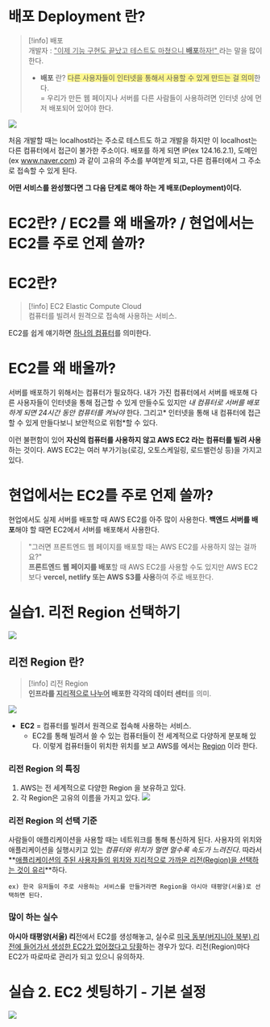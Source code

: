# 배포 Deployment 란?
>[!info] 배포<br>
>개발자 : <u>"이제 기능 구현도 끝났고 테스트도 마쳤으니 **배포**하자!" </u> 라는 말을 많이 한다. <br>
>- **배포** 란? <span style="background:#fff88f">다른 사용자들이 인터넷을 통해서 사용할 수 있게 만드는 걸 의미</span>한다.<br>
>  = 우리가 만든 웹 페이지나 서버를 다른 사람들이 사용하려면 인터넷 상에 먼저 배포되어 있어야 한다.

![](https://i.imgur.com/Ytnb9IF.png)

처음 개발할 때는 localhost라는 주소로 테스트도 하고 개발을 하지만 이 localhost는 다른 컴퓨터에서 접근이 불가한 주소이다. 배포를 하게 되면  IP(ex 124.16.2.1), 도메인(ex www.naver.com) 과 같이 고유의 주소를 부여받게 되고, 다른 컴퓨터에서 그 주소로 접속할 수 있게 된다.

**어떤 서비스를 완성했다면 그 다음 단계로 해야 하는 게 배포(Deployment)이다.**

#  EC2란? /  EC2를 왜 배울까? / 현업에서는  EC2를 주로 언제 쓸까?
#  EC2란?
>[!info] EC2 Elastic Compute Cloud <br>
>컴퓨터를 빌려서 원격으로 접속해 사용하는 서비스.


 EC2를 쉽게 얘기하면 <u>하나의 컴퓨터</u>를 의미한다.

# EC2를 왜 배울까?
서버를 배포하기 위해서는 컴퓨터가 필요하다. 내가 가진 컴퓨터에서 서버를 배포해 다른 사용자들이 인터넷을 통해 접근할 수 있게 만들수도 있지만 *내 컴퓨터로 서버를 배포하게 되면 24시간 동안 컴퓨터를 켜놔야* 한다. 그리고* 인터넷을 통해 내 컴퓨터에 접근할 수 있게 만들다보니 보안적으로 위험*할 수 있다.

이런 불편함이 있어 **자신의 컴퓨터를 사용하지 않고  AWS EC2 라는 컴퓨터를 빌려 사용**하는 것이다.  AWS EC2는 여러 부가기능(로깅, 오토스케일링, 로드밸런싱 등)을 가지고 있다.

#  현업에서는 EC2를 주로 언제 쓸까?
현업에서도 실제 서버를 배포할 때  AWS EC2를 아주 많이 사용한다. **백엔드 서버를 배포**해야 할 때면  EC2에서 서버를 배포해서 사용한다.

> "그러면 프론트엔드 웹 페이지를 배포할 때는  AWS EC2를 사용하지 않는 걸까요?" <br>
> **프론트엔드 웹 페이지를 배포**할 때 AWS EC2를 사용할 수도 있지만 AWS EC2보다  **vercel, netlify 또는 AWS S3를 사용**하여 주로 배포한다.

# 실습1. 리전 Region 선택하기
![](https://i.imgur.com/Vq2oMLB.png)
## 리전 Region 란?
>[!info] 리전 Region <br>
> **인프라를 <u>지리적으로 나누어</u> 배포한 각각의 데이터 센터**를 의미.

![](https://i.imgur.com/FKKKDM1.png)

 - **EC2** = 컴퓨터를 빌려서 원격으로 접속해 사용하는 서비스.
	 - EC2를 통해 빌려서 쓸 수 있는 컴퓨터들이 전 세계적으로 다양하게 분포해 있다. 이렇게 컴퓨터들이 위치한 위치를 보고  AWS를 에서는  <u>Region</u> 이라 한다.

### 리전 Region 의 특징
1. AWS는 전 세계적으로 다양한 Region 을 보유하고 있다.
2. 각 Region은 고유의 이름을 가지고 있다.
	![](https://i.imgur.com/BlzX2ye.png)

### 리전 Region 의 선택 기준
사람들이 애플리케이션을 사용할 때는 네트워크를 통해 통신하게 된다. 사용자의 위치와 애플리케이션을 실행시키고 있는 *컴퓨터와 위치가 멀면 멀수록 속도가 느려진다*. 따라서 **<u>애플리케이션의 주된 사용자들의 위치와 지리적으로 가까운 리전(Region)을 선택하는 것이 유리</u>**하다.

`ex) 한국 유저들이 주로 사용하는 서비스를 만들거라면 Region을 아시아 태평양(서울)로 선택하면 된다.`

### 많이 하는 실수
**아시아 태평양(서울) 리**전에서 EC2를 생성해놓고, 실수로 <u>미국 동부(버지니아 북부) 리전에 들어가서 생성한 EC2가 없어졌다고 당황</u>하는 경우가 있다.
리전(Region)마다 EC2가 따로따로 관리가 되고 있으니 유의하자.

# 실습 2. EC2 셋팅하기 - 기본 설정
![](https://i.imgur.com/EbQoUJg.png)
